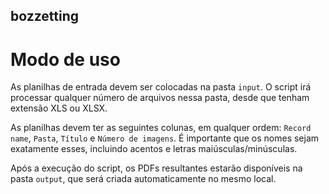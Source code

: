 ## bozzetting

# Modo de uso

As planilhas de entrada devem ser colocadas na pasta `input`. O script irá processar qualquer número de arquivos nessa pasta, desde que tenham extensão XLS ou XLSX.

As planilhas devem ter as seguintes colunas, em qualquer ordem: `Record name`, `Pasta`, `Título` e `Número de imagens`. É importante que os nomes sejam exatamente esses, incluindo acentos e letras maiúsculas/minúsculas.

Após a execução do script, os PDFs resultantes estarão disponíveis na pasta `output`, que será criada automaticamente no mesmo local.